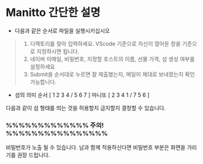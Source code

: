 # Manitto 간단한 설명

- 다음과 같은 순서로 파일을 실행시키십시오
> 1. 디렉토리를 찾아 입력하세요. VScode 기준으로 자신이 열어둔 창을 기준으로 지정하시면 됩니다.
> 2. 네이버 이메일, 비밀번호, 지정할 호스트의 이름, 선물 가격, 섬 생성 여부를 설정하세요
> 3. Submit을 순서대로 누르면 잘 제출했는지, 메일이 제대로 보내졌는지 확인 가능합니다.


- 섬의 의미
순서   [ 1 2 3 4 / 5 6 7 ]
마니또 [ 2 3 4 1 / 7 5 6 ]

다음과 같이 섬 형태를 띄는 것을 허용할지 금지할지 결정할 수 있습니다.

### %%%%%%%%%%%%% 주의! %%%%%%%%%%%%%%%%
비밀번호가 노출 될 수 있습니다. 남과 함께 적용하신다면 비밀번호 부분은 화면을 가리기를 권장 드립니다.

